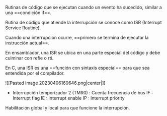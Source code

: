 
Rutinas de código que se ejecutan cuando un evento ha sucedido, similar a una ==condición if==.

Rutina de código que atiende la interrupción se conoce como ISR (Interrupt Service Routine).

Cuando una interrupción ocurre, ==primero se termina de ejecutar la instrucción actual==.

En ensamblador, una ISR se ubica en una parte especial del código y debe culminar con refie o rti.

En C, una ISR es una ==función con sintaxis especial== para que sea entendida por el compilador.

![[Pasted image 20230406160646.png|center|]]

- Interrupción temporizador 2 (TMR0) : Cuenta frecuencia de bus
IF : Interrupt flag
IE : Interrupt enable
IP : Interrupt priority


Habilitación global y local para que funcione la interrupción.


